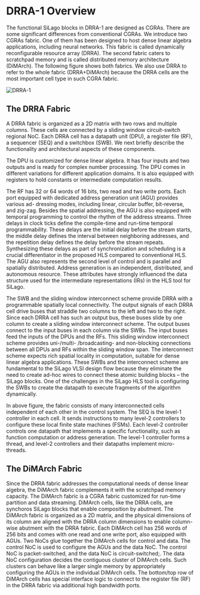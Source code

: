 # DRRA-1 Overview

The functional SiLago blocks in DRRA-1 are designed as CGRAs. There are some significant differences from conventional CGRAs. We introduce two CGRAs fabric. One of them has been designed to host dense linear algebra applications, including neural networks. This fabric is called dynamically reconfigurable resource array (DRRA). The second fabric caters to scratchpad memory and is called distributed memory architecture (DiMArch). The following figure shows both fabrics. We also use DRRA to refer to the whole fabric (DRRA+DiMArch) because the DRRA cells are the most important cell type in such CGRA fabric.

![DRRA-1](../Overview/DRRA-1_Fabric.png)

## The DRRA Fabric 

A DRRA fabric is organized as a 2D matrix with two rows and multiple columns. These cells are connected by a sliding window circuit-switch regional NoC. Each DRRA cell has a datapath unit (DPU), a register file (RF), a sequencer (SEQ) and a switchbox (SWB). We next briefly describe the functionality and architectural aspects of these components.  

The DPU is customized for dense linear algebra. It has four inputs and two outputs and is ready for complex number processing. The DPU comes in different variations for different application domains. It is also equipped with registers to hold constants or intermediate computation results.  

The RF has 32 or 64 words of 16 bits, two read and two write ports. Each port equipped with dedicated address generation unit (AGU) provides various ad- dressing modes, including linear, circular buffer, bit-reverse, and zig-zag. Besides the spatial addressing, the AGU is also equipped with temporal programming to control the rhythm of the address streams. Three delays in clock ticks define the compile-time and run-time temporal programmability. These delays are the initial delay before the stream starts, the middle delay defines the interval between neighboring addresses, and the repetition delay defines the delay before the stream repeats. Synthesizing these delays as part of synchronization and scheduling is a crucial differentiator in the proposed HLS compared to conventional HLS. The AGU also represents the second level of control and is parallel and spatially distributed. Address generation is an independent, distributed, and autonomous resource. These attributes have strongly influenced the data structure used for the intermediate representations (IRs) in the HLS tool for SiLago.  

The SWB and the sliding window interconnect scheme provide DRRA with a programmable spatially local connectivity. The output signals of each DRRA cell drive buses that straddle two columns to the left and two to the right. Since each DRRA cell has such an output bus, these buses slide by one column to create a sliding window interconnect scheme. The output buses connect to the input buses in each column via the SWBs. The input buses feed the inputs of the DPUs and the RFs. This sliding window interconnect scheme provides uni-/multi- /broadcasting- and non-blocking connections between all DPUs and RFs within the sliding window span. The interconnect scheme expects rich spatial locality in computation, suitable for dense linear algebra applications. These SWBs and the interconnect scheme are fundamental to the SiLago VLSI design flow because they eliminate the need to create ad-hoc wires to connect these atomic building blocks – the SiLago blocks. One of the challenges in the SiLago HLS tool is configuring the SWBs to create the datapath to execute fragments of the algorithm dynamically.

In above figure, the fabric consists of many interconnected cells independent of each other in the control system. The SEQ is the level-1 controller in each cell. It sends instructions to many level-2 controllers to configure these local finite state machines (FSMs). Each level-2 controller controls one datapath that implements a specific functionality, such as function computation or address generation. The level-1 controller forms a thread, and level-2 controllers and their datapaths implement micro-threads. 

## The DiMArch Fabric 

Since the DRRA fabric addresses the computational needs of dense linear algebra, the DiMArch fabric complements it with the scratchpad memory capacity. The DiMArch fabric is a CGRA fabric customized for run-time partition and data streaming. DiMArch cells, like the DRRA cells, are synchoros SiLago blocks that enable composition by abutment. The DiMArch fabric is organized as a 2D matrix, and the physical dimensions of its column are aligned with the DRRA column dimensions to enable column-wise abutment with the DRRA fabric. Each DiMArch cell has 256 words of 256 bits and comes with one read and one write port, also equipped with AGUs. Two NoCs glue together the DiMArch cells for control and data. The control NoC is used to configure the AGUs and the data NoC. The control NoC is packet-switched, and the data NoC is circuit-switched;. The data NoC configuration decides the contiguous cluster of DiMArch cells. Such clusters can behave like a larger single memory by appropriately configuring the AGUs in the individual DiMArch cells. The bottom/top row of DiMArch cells has special interface logic to connect to the register file (RF) in the DRRA fabric via additional high bandwidth ports. 
